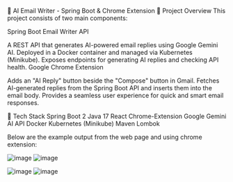 📧 AI Email Writer - Spring Boot & Chrome Extension
📝 Project Overview
This project consists of two main components:

Spring Boot Email Writer API

A REST API that generates AI-powered email replies using Google Gemini AI.
Deployed in a Docker container and managed via Kubernetes (Minikube).
Exposes endpoints for generating AI replies and checking API health.
Google Chrome Extension

Adds an "AI Reply" button beside the "Compose" button in Gmail.
Fetches AI-generated replies from the Spring Boot API and inserts them into the email body.
Provides a seamless user experience for quick and smart email responses.

🚀 Tech Stack
Spring Boot 2
Java 17
React
Chrome-Extension 
Google Gemini AI API
Docker
Kubernetes (Minikube)
Maven
Lombok

Below are the example output from the web page and using chrome extension:

![image](https://github.com/user-attachments/assets/9b5ac488-57af-40c6-a33a-f598428892c5)
![image](https://github.com/user-attachments/assets/1faca563-fa00-4f94-80cf-1aed172af344)


![image](https://github.com/user-attachments/assets/7c7ff3ff-9ef2-44f4-bdfb-aadd356d2c8c)
![image](https://github.com/user-attachments/assets/91660ba4-f005-4f09-bdaa-e9376d8a773b)

